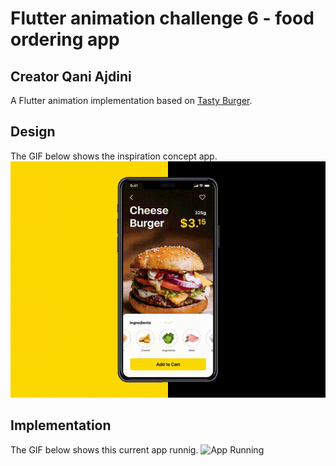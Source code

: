 # Flutter animation challenge 6 - food ordering app
## Creator Qani Ajdini
A Flutter animation implementation based on [Tasty Burger](https://dribbble.com/shots/4038053-Tasty-Burger-App). 

## Design
The GIF below shows the inspiration concept app.
![Design](./docs/inspiration.gif)

## Implementation
The GIF below shows this current app runnig.
![App Running](./docs/app_runnig.gif)





